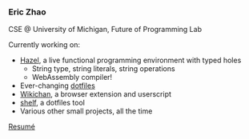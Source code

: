 ### Eric Zhao

CSE @ University of Michigan, Future of Programming Lab

Currently working on:
-   [Hazel](https://hazel.org), a live functional programming environment with typed holes
    -   String type, string literals, string operations
    -   WebAssembly compiler!
-   Ever-changing [dotfiles](https://github.com/mirryi/dotfiles)
-   [Wikichan](https://github.com/mirryi/wikichan), a browser extension and userscript
-   [shelf](https://github.com/mirryi/shelf), a dotfiles tool
-   Various other small projects, all the time

[Resumé](https://github.com/mirryi/resume/releases/download/latest/resume.pdf)
